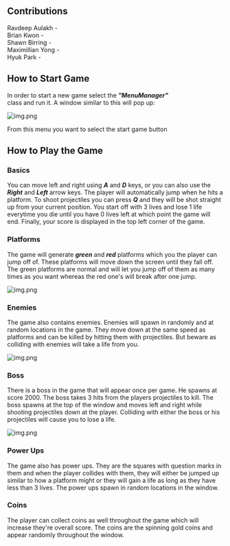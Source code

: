 ## Contributions
Ravdeep Aulakh - \
Brian Kwon - \
Shawn Birring - \
Maximillian Yong - \
Hyuk Park - 

## How to Start Game
In order to start a new game select the *<b>"MenuManager"</b>* \
class and run it. A window similar to this will pop up:

![img.png](Images/Mainmenu.png)

From this menu you want to select the start game button

## How to Play the Game
### Basics
You can move left and right using <b>*A*</b> and
<b>*D*</b> keys, or you can also use the <b>*Right*</b>
and <b>*Left*</b> arrow keys. The player will automatically
jump when he hits a platform. To shoot projectiles you
can press <b>*Q*</b> and they will be shot straight up
from your current position. You start off with 3 lives
and lose 1 life everytime you die until you have 0 lives
left at which point the game will end. Finally, your score 
is displayed in the top left corner of the game.

### Platforms
The game will generate *<b>green</b>* and *<b>red</b>* 
platforms which you the player can jump off of. These
platforms will move down the screen until they fall off.
The green platforms are normal and will let you 
jump off of them as many times as you want whereas 
the red one's will break after one jump.

![img.png](Images/PlatformReadme.png)

### Enemies
The game also contains enemies. Enemies will spawn in
randomly and at random locations in the game. They
move down at the same speed as platforms and can be
killed by hitting them with projectiles. But beware
as colliding with enemies will take a life from you.

![img.png](Images/EnemyReadme.png)

### Boss
There is a boss in the game that will appear once
per game. He spawns at score 2000. The boss takes
3 hits from the players projectiles to kill. The boss
spawns at the top of the window and moves left and right
while shooting projectiles down at the player. Colliding
with either the boss or his projectiles will cause you
to lose a life.

![img.png](Images/BossReadme.png)

### Power Ups
The game also has power ups. They are the squares
with question marks in them and when the player 
collides with them, they will either be jumped up
similar to how a platform might or they will gain a
life as long as they have less than 3 lives. The 
power ups spawn in random locations in the window.

### Coins
The player can collect coins as well throughout
the game which will increase they're overall score.
The coins are the spinning gold coins and appear
randomly throughout the window.